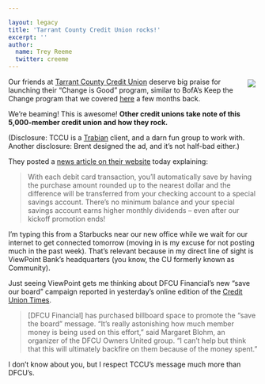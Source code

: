 ```yaml
---

layout: legacy
title: 'Tarrant County Credit Union rocks!'
excerpt: ''
author:
  name: Trey Reeme
  twitter: creeme
---
```


<p><a href="http://www.tarrantcu.org"><img src="/images/legacy/changeguy.jpg" style="float:right; margin: 4px;"></a>Our friends at <a href="http://www.tarrantcu.org">Tarrant County Credit Union</a> deserve big praise for launching their &#8220;Change is Good&#8221; program, similar to BofA&#8217;s Keep the Change program that we covered <a href="http://www.opensourcecu.com/articles/2005/09/28/keep-the-change-promo-from-bofa">here</a> a few months back.</p>


<p>We&#8217;re beaming!  This is awesome!  <strong>Other credit unions take note of this 5,000-member credit union and how they rock.</strong></p>


<p>(Disclosure: <span class="caps">TCCU</span> is a <a href="http://www.trabian.com">Trabian</a> client, and a darn fun group to work with.  Another disclosure: Brent designed the ad, and it&#8217;s not half-bad either.)</p>


<p>They posted a <a href="http://www.tarrantcu.org/home/news/article?article.id=19">news article on their website</a> today explaining:</p>


<blockquote>
	<p>With each debit card transaction, you&#8217;ll automatically save by having the purchase amount rounded up to the nearest dollar and the difference will be transferred from your checking account to a special savings account. There&#8217;s no minimum balance and your special savings account earns higher monthly dividends &#8211; even after our kickoff promotion ends!</p>
</blockquote>


<p>I&#8217;m typing this from a Starbucks near our new office while we wait for our internet to get connected tomorrow (moving in is my excuse for not posting much in the past week).  That&#8217;s relevant because in my direct line of sight is ViewPoint Bank&#8217;s headquarters (you know, the CU formerly known as Community).</p>


<p>Just seeing ViewPoint gets me thinking about <span class="caps">DFCU</span> Financial&#8217;s new &#8220;save our board&#8221; campaign reported in yesterday&#8217;s online edition of the <a href="http://www.cutimes.com">Credit Union Times</a>.</p>


<blockquote>
	<p>[DFCU Financial] has purchased billboard space to promote the “save the board” message.  “It&#8217;s really astonishing how much member money is being used on this effort,” said Margaret Blohm, an organizer of the <span class="caps">DFCU</span> Owners United group. “I can&#8217;t help but think that this will ultimately backfire on them because of the money spent.”</p>
</blockquote>


<p>I don&#8217;t know about you, but I respect <span class="caps">TCCU</span>&#8217;s message much more than <span class="caps">DFCU</span>&#8217;s.</p>